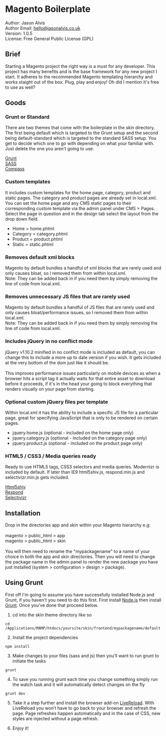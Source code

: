 <h1>Magento Boilerplate</h1>

Author: Jason Alvis<br />
Author Email: hello@jasonalvis.co.uk<br />
Version: 1.0.5<br />
License: Free General Public License (GPL)<br />

<h2>Brief</h2>
Starting a Magento project the right way is a must for any developer. This project has many benefits and is the base framework for any new project I start. It adheres to the recommended Magento templating hierarchy and works staight out of the box. Plug, play and enjoy! Oh did I mention it's free to use as well?

<h2>Goods</h2>

<h3>Grunt or Standard</h3>
There are two themes that come with the boilerplate in the skin directory. The first being default which is targeted to the Grunt setup and the second being default-standard which is targeted to the standard SASS setup. You get to decide which one to go with depending on what your familiar with. Just delete the one you aren't going to use.

<a href="http://gruntjs.com/" target="_blank">Grunt</a><br />
<a href="http://sass-lang.com/" target="_blank">SASS</a><br />
<a href="http://compass-style.org/" target="_blank">Compass</a>

<h3>Custom templates</h3>
It includes custom templates for the home page, category, product and static pages. The category and product pages are already set in local.xml. You can set the home page and any CMS static pages to their corresponding custom template via the admin panel under CMS > Pages. Select the page in question and in the design tab select the layout from the drop down field.
<ul>
<li>Home = home.phtml</li>
<li>Category = category.phtml</li>
<li>Product = product.phtml</li>
<li>Static = static.phtml</li>
</ul>

<h3>Removes default xml blocks</h3>
Magento by default bundles a handful of xml blocks that are rarely used and only causes bloat, so I removed them from within local.xml.<br />
Note: They can be added back in if you need them by simply removing the line of code from local.xml.

<h3>Removes unnecessary JS files that are rarely used</h3>
Magento by default bundles a handful of JS files that are rarely used and only causes bloat/performance issues, so I removed them from within local.xml.<br />
Note: They can be added back in if you need them by simply removing the line of code from local.xml.

<h3>Includes jQuery in no conflict mode</h3>
jQuery v1.10.2 minified in no conflict mode is included as default, you can change this to include a more up to date version if you wish. It gets included at the very bottom of the dom just like it should be.<br /><br />
This improves performance issues particularly on mobile devices as when a browser hits a script tag it actually waits for that entire asset to download before it proceeds, if it's in the head your going to block everything that renders visually on your page from starting.

<h3>Optional custom jQuery files per template</h3>
Within local.xml it has the ability to include a specific JS file for a particular page, great for specifying JavaScript that is only to be rendered on certain pages.
<ul>
<li>jquery.home.js (optional - included on the home page only)</li>
<li>jquery.category.js (optional - included on the category page only)</li>
<li>jquery.product.js (optional - included on the product page only)</li>
</ul>

<h3>HTML5 / CSS3 / Media queries ready</h3>
Ready to use HTML5 tags, CSS3 selectors and media queries. Modernizr is included by default. If later than IE9 html5shiv.js, respond.min.js and selectivizr.min.js gets included.

<a href="http://code.google.com/p/html5shiv/" target="_blank">Html5shiv</a><br />
<a href="https://github.com/scottjehl/Respond" target="_blank">Respond</a><br />
<a href="http://selectivizr.com/" target="_blank">Selectivizr</a>

<h2>Installation</h2>
Drop in the directories app and skin within your Magento hierarchy e.g:<br /><br />
magento > public_html > app<br />
magento > public_html > skin<br /><br />
You will then need to rename the "mypackagename" to a name of your choice in both the app and skin directories. Then you will need to change the package name in the admin panel to render the new package you have just installed (system > configuration > design > package).

<h2>Using Grunt</h2>
First off I'm going to assume you have successfully installed Node.js and Grunt, if you haven't you need to do this first.
First install <a href="http://nodejs.org/download/" target="_blank">Node.js</a> then install <a href="http://gruntjs.com/getting-started" target="_blank">Grunt</a>. Once you've done that proceed below.

1. cd into the skin theme directory like so

```shell
cd /Applications/MAMP/htdocs/yoursite/skin/frontend/mypackagename/default
```

2. Install the project dependencies

```shell
npm install
```

3. Make changes to your files (sass and js) then you'll want to run grunt to initiate the tasks

```shell
grunt
```

4. To save you running grunt each time you change something simply run the watch task and it will automatically detect changes on the fly

```shell
grunt dev
```

5. Take it a step further and install the browser add-on <a href="http://feedback.livereload.com/knowledgebase/articles/86242-how-do-i-install-and-use-the-browser-extensions-" target="_blank">LiveReload</a>. With LiveReload you won’t have to go back to your browser and refresh the page. Page refreshes happen automatically and in the case of CSS, new styles are injected without a page refresh.

6. Enjoy it!
